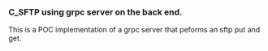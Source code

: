 ### C_SFTP using grpc server on the back end.

This is a POC implementation of a grpc server that peforms an sftp put and get.

